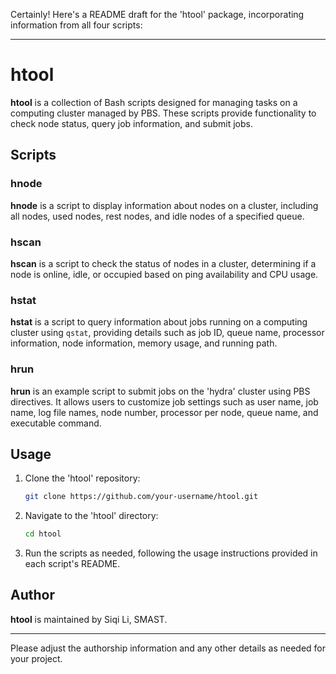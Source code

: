 Certainly! Here's a README draft for the 'htool' package, incorporating information from all four scripts:

---

# htool

**htool** is a collection of Bash scripts designed for managing tasks on a computing cluster managed by PBS. These scripts provide functionality to check node status, query job information, and submit jobs.

## Scripts

### hnode

**hnode** is a script to display information about nodes on a cluster, including all nodes, used nodes, rest nodes, and idle nodes of a specified queue.

### hscan

**hscan** is a script to check the status of nodes in a cluster, determining if a node is online, idle, or occupied based on ping availability and CPU usage.

### hstat

**hstat** is a script to query information about jobs running on a computing cluster using `qstat`, providing details such as job ID, queue name, processor information, node information, memory usage, and running path.

### hrun

**hrun** is an example script to submit jobs on the 'hydra' cluster using PBS directives. It allows users to customize job settings such as user name, job name, log file names, node number, processor per node, queue name, and executable command.

## Usage

1. Clone the 'htool' repository:

   ```sh
   git clone https://github.com/your-username/htool.git
   ```

2. Navigate to the 'htool' directory:

   ```sh
   cd htool
   ```

3. Run the scripts as needed, following the usage instructions provided in each script's README.

## Author

**htool** is maintained by Siqi Li, SMAST.

---

Please adjust the authorship information and any other details as needed for your project.

